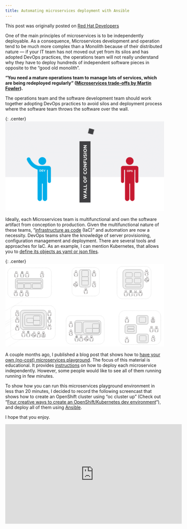```yaml
---
title: Automating microservices deployment with Ansible
---
```


This post was originally posted on [Red Hat Developers](https://developers.redhat.com/blog/2016/11/21/automating-microservices-deployment-with-ansible/)

One of the main principles of microservices is to be independently deployable. As a consequence, Microservices development and operation tend to be much more complex than a Monolith because of their distributed nature — if your IT team has not moved out yet from its silos and has adopted DevOps practices, the operations team will not really understand why they have to deploy hundreds of independent software pieces in opposite to the “good old monolith”.

__“You need a mature operations team to manage lots of services, which are being redeployed regularly”  ([Microservices trade-offs by Martin Fowler](https://martinfowler.com/articles/microservice-trade-offs.html)).__

The operations team and the software development team should work together adopting DevOps practices to avoid silos and deployment process where the software team throws the software over the wall.


{: .center}
![](/assets/images/wall-of-confusion.png)

Ideally, each Microservices team is multifunctional and own the software artifact from conception to production. Given the multifunctional nature of these teams, “[infrastructure as code](https://www.thoughtworks.com/insights/blog/infrastructure-code-reason-smile) (IaC)” and automation are now a necessity. DevOps teams share the knowledge of server provisioning, configuration management and deployment. There are several tools and approaches for IaC. As an example, I can mention Kubernetes, that allows you to [define its objects as yaml or json files](https://github.com/redhat-developer-demos/kubernetes-lab/tree/master/kubernetes).

{: .center}
![](/assets/images/microservices-teams.png)


A couple months ago, I published a blog post that shows how to [have your own (no-cost) microservices playground](/2016/07/28/have-your-own-microservices/).  The focus of this material is educational. It provides [instructions](http://bit.ly/msainstructions) on how to deploy each microservice independently. However, some people would like to see all of them running running in few minutes.

To show how you can run this microservices playground environment in less than 20 minutes, I decided to record the following screencast that shows how to create an OpenShift cluster using “oc cluster up” (Check out “[Four creative ways to create an OpenShift/Kubernetes dev environment](/2016/07/25/wildfly-swarm-openshift/)“), and deploy all of them using [Ansible](https://www.ansible.com/).

I hope that you enjoy.

<iframe width="560" height="315" src="https://www.youtube.com/embed/oWsW8GZbQR0" frameborder="0" allowfullscreen></iframe>